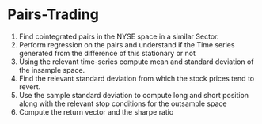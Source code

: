 # Pairs-Trading

1. Find cointegrated pairs in the NYSE space in a similar Sector.
2. Perform regression on the pairs and understand if the Time series generated from the difference of this stationary or not
3. Using the relevant time-series compute mean and standard deviation of the insample space. 
4. Find the relevant standard deviation from which the stock prices tend to revert.
5. Use the sample standard deviation to compute long and short position along with the relevant stop conditions for the outsample space
6. Compute the return vector and the sharpe ratio
